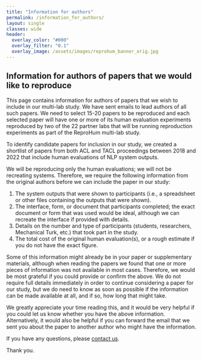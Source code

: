 ```yaml
---
title: "Information for authors"
permalink: /information_for_authors/
layout: single
classes: wide
header:
  overlay_color: "#000"
  overlay_filter: "0.1"
  overlay_image: /assets/images/reprohum_banner_orig.jpg
---
```


## Information for authors of papers that we would like to reproduce

This page contains information for authors of papers that we wish to include in our multi-lab study.  We have sent emails to lead authors of all such papers.  We need to select 15-20 papers to be reproduced and each selected paper will have one or more of its human evaluation experiments reproduced by two of the 22 partner labs that will be running reproduction experiments as part of the ReproHum multi-lab study.

To identify candidate papers for inclusion in our study, we created a shortlist of papers from both ACL and TACL proceedings between 2018 and 2022 that include human evaluations of NLP system outputs.

We will be reproducing only the human evaluations; we will not be recreating systems.  Therefore, we require the following information from the original authors before we can include the paper in our study:

1. The system outputs that were shown to participants (i.e., a spreadsheet or other files containing the outputs that were shown).
2. The interface, form, or document that participants completed; the exact document or form that was used would be ideal, although we can recreate the interface if provided with details.
3. Details on the number and type of participants (students, researchers, Mechanical Turk, etc.) that took part in the study.
4. The total cost of the original human evaluation(s), or a rough estimate if you do not have the exact figure.

Some of this information might already be in your paper or supplementary materials, although when reading the papers we found that one or more pieces of information was not available in most cases.  Therefore, we would be most grateful if you could provide or confirm the above.  We do not require full details immediately in order to continue considering a paper for our study, but we do need to know as soon as possible if the information can be made available at all, and if so, how long that might take.

We greatly appreciate your time reading this, and it would be very helpful if you could let us know whether you have the above information.  Alternatively, it would also be helpful if you can forward the email that we sent you about the paper to another author who might have the information.

If you have any questions, please [contact us](https://reprohum.github.io/contact).

Thank you.

